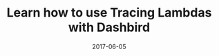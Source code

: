 ---
date: 2017-06-05
title: Learn how to use Tracing Lambdas with Dashbird
linktitle: Tracing
description: Tracing
kbSeries: ["CUser Guide"]
kbSeries_weight: 300
---